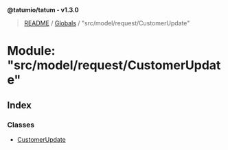 **@tatumio/tatum - v1.3.0**

> [README](../README.md) / [Globals](../globals.md) / "src/model/request/CustomerUpdate"

# Module: "src/model/request/CustomerUpdate"

## Index

### Classes

* [CustomerUpdate](../classes/_src_model_request_customerupdate_.customerupdate.md)
